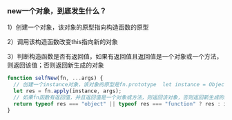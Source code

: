 ### **new一个对象，到底发生什么？**

1）创建一个对象，该对象的原型指向构造函数的原型

2）调用该构造函数改变this指向新的对象

3）判断构造函数是否有返回值，如果有返回值且返回值是一个对象或一个方法，则返回该值；否则返回新生成的对象

```js
function selfNew(fn, ...args) {
  // 创建一个instance对象，该对象的原型是fn.prototype  let instance = Object.create(fn.prototype);
  let res = fn.apply(instance, args);
  // 如果fn函数有返回值，并且返回值是一个对象或方法，则返回该对象，否则返回新生成的instance对象
  return typeof res === "object" || typeof res === "function" ? res : instance;
}
```